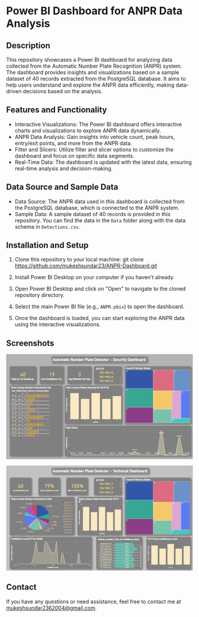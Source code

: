 # Power BI Dashboard for ANPR Data Analysis

## Description

This repository showcases a Power BI dashboard for analyzing data collected from the Automatic Number Plate Recognition (ANPR) system. The dashboard provides insights and visualizations based on a sample dataset of 40 records extracted from the PostgreSQL database. It aims to help users understand and explore the ANPR data efficiently, making data-driven decisions based on the analysis.

## Features and Functionality

- Interactive Visualizations: The Power BI dashboard offers interactive charts and visualizations to explore ANPR data dynamically.
- ANPR Data Analysis: Gain insights into vehicle count, peak hours, entry/exit points, and more from the ANPR data.
- Filter and Slicers: Utilize filter and slicer options to customize the dashboard and focus on specific data segments.
- Real-Time Data: The dashboard is updated with the latest data, ensuring real-time analysis and decision-making.

## Data Source and Sample Data

- Data Source: The ANPR data used in this dashboard is collected from the PostgreSQL database, which is connected to the ANPR system.
- Sample Data: A sample dataset of 40 records is provided in this repository. You can find the data in the `Data` folder along with the data schema in `Detections.csv`.

## Installation and Setup

1. Clone this repository to your local machine: git clone https://github.com/mukeshsundar23/ANPR-Dashboard.git

2. Install Power BI Desktop on your computer if you haven't already.

3. Open Power BI Desktop and click on "Open" to navigate to the cloned repository directory.

4. Select the main Power BI file (e.g., `ANPR.pbix`) to open the dashboard.

5. Once the dashboard is loaded, you can start exploring the ANPR data using the interactive visualizations.

## Screenshots

![Security Usage](Data/Security_page.png)

![Technical usage](Data/Technical_page.png)

## Contact

If you have any questions or need assistance, feel free to contact me at [mukeshsundar2362004@gmail.com](mailto:mukeshsundar2362004@gmail.com).



